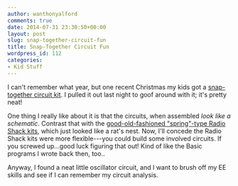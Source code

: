 ```yaml
---
author: wanthonyalford
comments: true
date: 2014-07-31 23:30:50+00:00
layout: post
slug: snap-together-circuit-fun
title: Snap-Together Circuit Fun
wordpress_id: 112
categories:
- Kid Stuff
---
```


I can't remember what year, but one recent Christmas my kids got a [snap-together circuit kit](http://kids.woot.com/offers/brainbox-500-electronic-learning-kit). I pulled it out last night to goof around with it; it's pretty neat!

One thing I really like about it is that the circuits, when assembled _look like a schematic_. Contrast that with the [good-old-fashioned "spring"-type Radio Shack kits](http://makezine.com/2010/01/25/piecing-together-a-vintage-radio-sh/), which just looked like a rat's nest. Now, I'll concede the Radio Shack kits were more flexible---you could build some involved circuits. If you screwed up...good luck figuring that out! Kind of like the Basic programs I wrote back then, too..

Anyway, I found a neat little oscillator circuit, and I want to brush off my EE skills and see if I can remember my circuit analysis.
